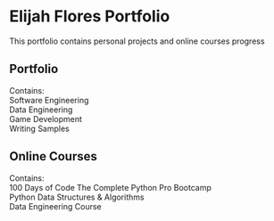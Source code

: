 # Elijah Flores Portfolio
This portfolio contains personal projects and online courses progress

## Portfolio
Contains: \
Software Engineering \
Data Engineering \
Game Development \
Writing Samples

## Online Courses
Contains: \
100 Days of Code The Complete Python Pro Bootcamp \
Python Data Structures & Algorithms \
Data Engineering Course
